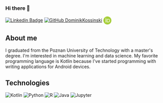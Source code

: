 ### Hi there 👋
[![Linkedin Badge](https://img.shields.io/badge/-Dominik%20Kossinski-blue?style=flat-square&logo=Linkedin&logoColor=white&link=https://www.linkedin.com/in/dominik-kossinski/)](https://www.linkedin.com/in/dominik-kossinski/)
[![GitHub DominikKossinski](https://img.shields.io/github/followers/DominikKossinski?label=follow&style=social)](https://github.com/DominikKossinski)
<a  href="https://orcid.org/0000-0003-2321-3677"><img style="vertical-align:middle" src="assets/ORCIDiD_icon128x128.png" width="25" height="25"/></a>

## About me

I graduated from the Poznan University of Technology with a master's degree. I'm interested in machine learning and data science. My favorite programming language is Kotlin because I've started programming with writing applications for Android devices.

## Technologies

![Kotlin](https://img.shields.io/static/v1?label=&message=Kotlin&color=A0A0A0&logo=kotlin&logoColor=FFFFFF)
![Python](https://img.shields.io/static/v1?label=&message=Python&color=A0A0A0&logo=python&logoColor=FFFFFF)
![R](https://img.shields.io/static/v1?label=&message=R&color=A0A0A0&logo=r&logoColor=FFFFFF)
![Java](https://img.shields.io/static/v1?label=&message=Java&color=A0A0A0&logo=java&logoColor=FFFFFF)
![Jupyter](https://img.shields.io/static/v1?label=&message=Jupyter&color=A0A0A0&logo=jupyter&logoColor=FFFFFF)

<!--
**DominikKossinski/DominikKossinski** is a ✨ _special_ ✨ repository because its `README.md` (this file) appears on your GitHub profile.

Here are some ideas to get you started:

- 🔭 I’m currently working on ...
- 🌱 I’m currently learning ...
- 👯 I’m looking to collaborate on ...
- 🤔 I’m looking for help with ...
- 💬 Ask me about ...
- 📫 How to reach me: ...
- 😄 Pronouns: ...
- ⚡ Fun fact: ...
-->
